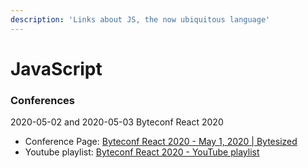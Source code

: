 ```yaml
---
description: 'Links about JS, the now ubiquitous language'
---
```


# JavaScript

### Conferences

2020-05-02 and 2020-05-03 Byteconf React 2020

* Conference Page: [Byteconf React 2020 - May 1, 2020 \| Bytesized](https://www.bytesized.xyz/react-2020?ck_subscriber_id=830345726)
* Youtube playlist: [Byteconf React 2020 - YouTube playlist](https://www.youtube.com/playlist?list=PLH_Crma-Dc9OwLsglv7uP13JUM3uP6STx)

